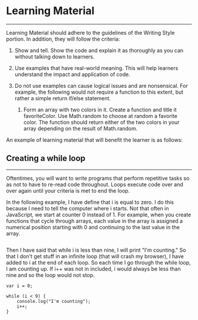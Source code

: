 # Learning Material

---

Learning Material should adhere to the guidelines of the Writing Style portion. In addition, they will follow the criteria:

1. Show and tell. Show the code and explain it as thoroughly as you can without talking down to learners. 

2. Use examples that have real-world meaning. This will help learners understand the impact and application of code. 

3. Do not use examples can cause logical issues and are nonsensical. For example, the following would not require a function to this extent, but rather a simple return if/else statement.

   1. Form an array with two colors in it. Create a function and title it favoriteColor. Use Math.random to choose at random a favorite color. The function should return either of the two colors in your array depending on the result of Math.random. 

An example of learning material that will benefit the learner is as follows:

## Creating a while loop

---

Oftentimes, you will want to write programs that perform repetitive tasks so as not to have to re-read code throughout. Loops execute code over and over again until your criteria is met to end the loop. 

In the following example, I have define that i is equal to zero. I do this because I need to tell the computer where i starts. Not that often in JavaScript, we start at counter 0 instead of 1. For example, when you create functions that cycle through arrays, each value in the array is assigned a numerical position starting with 0 and continuing to the last value in the array. 

```

```

Then I have said that while i is less than nine, I will print "I'm counting." So that I don't get stuff in an infinite loop \(that will crash my browser\), I have added to i at the end of each loop. So each time I go through the while loop, I am counting up. If i++ was not in included, i would always be less than nine and so the loop would not stop. 

```
var i = 0;

while (i < 9) {
    console.log("I'm counting");
    i++;
}
```



